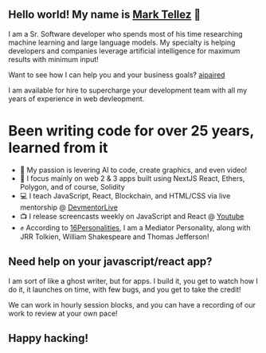 ## Hello world! My name is [Mark Tellez] 👋

I am a Sr. Software developer who spends most of his time researching machine learning and large language models. My specialty is helping developers and companies leverage artificial intelligence for maximum results with minimum input!

Want to see how I can help you and your business goals? [aipaired]

I am available for hire to supercharge your development team with all my years of experience in web devleopment.

# Been writing code for over 25 years, learned from it

- :brain: My passion is levering AI to code, create graphics, and even video!
- :tada: I focus mainly on web 2 & 3 apps built using NextJS React, Ethers, Polygon, and of course, Solidity
- :computer: I teach JavaScript, React, Blockchain, and HTML/CSS via live mentorship @ [DevmentorLive]
- :tv: I release screencasts weekly on JavaScript and React @ [Youtube]
- :fist: According to [16Personalities], I am a Mediator Personality, along with JRR Tolkien, William Shakespeare and Thomas Jefferson!

## Need help on your javascript/react app?

I am sort of like a ghost writer, but for apps. I build it, you get to watch how I do it, it launches on time, with few bugs, and you get to take the credit!

We can work in hourly session blocks, and you can have a recording of our work to review at your own pace!


## Happy hacking!

[aipaired]: https://aipaired.com
[devmentorlive]: https://devmentor.live/?utm_source=github&utm_medium=readme&utm_campaign=about%20me
[Mark Tellez]: https://marktellez.com/?utm_source=github&utm_medium=readme&utm_campaign=about%20me
[youtube]: https://youtube.com/c/devmentorlive?utm_source=github&utm_medium=readme&utm_campaign=about%20me
[16personalities]: https://www.16personalities.com/profiles/3cb740f62f842

